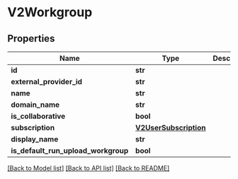 # V2Workgroup

## Properties
Name | Type | Description | Notes
------------ | ------------- | ------------- | -------------
**id** | **str** |  | 
**external_provider_id** | **str** |  | 
**name** | **str** |  | 
**domain_name** | **str** |  | 
**is_collaborative** | **bool** |  | 
**subscription** | [**V2UserSubscription**](V2UserSubscription.md) |  | 
**display_name** | **str** |  | 
**is_default_run_upload_workgroup** | **bool** |  | [optional] 

[[Back to Model list]](../README.md#documentation-for-models) [[Back to API list]](../README.md#documentation-for-api-endpoints) [[Back to README]](../README.md)

